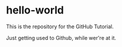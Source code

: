 # hello-world
This is the repository for the GitHub Tutorial.

Just getting used to Github, while wer're at it.
